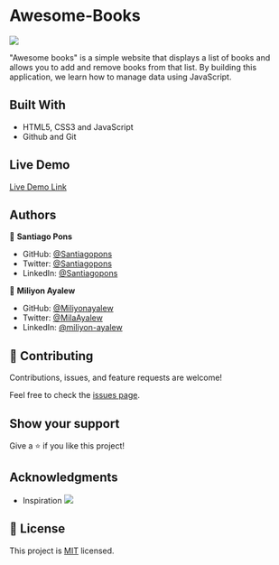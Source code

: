 # Awesome-Books
![](https://img.shields.io/badge/Microverse-blueviolet)

"Awesome books" is a simple website that displays a list of books and allows you to add and remove books from that list. By building this application, we learn how to manage data using JavaScript.

## Built With
- HTML5, CSS3 and JavaScript
- Github and Git

## Live Demo 

[Live Demo Link]()

## Authors
👤 **Santiago Pons**

- GitHub: [@Santiagopons](https://github.com/@LezicaPons)
- Twitter: [@Santiagopons](https://twitter.com/@LezicaPons)
- LinkedIn: [@Santiagopons](https://www.linkedin.com/in/santiago-pons-lezica-923747241/)

👤 **Miliyon Ayalew**

- GitHub: [@Miliyonayalew](https://github.com/Miliyonayalew/)
- Twitter: [@MilaAyalew](https://twitter.com/MilaAyalew)
- LinkedIn: [@miliyon-ayalew](https://www.linkedin.com/in/miliyon-ayalew-210808131/)


## 🤝 Contributing

Contributions, issues, and feature requests are welcome!

Feel free to check the [issues page](../../issues/).

## Show your support

Give a ⭐️ if you like this project!

## Acknowledgments

- Inspiration ![](https://img.shields.io/badge/Microverse-blueviolet)


## 📝 License

This project is [MIT](./LICENSE) licensed.
